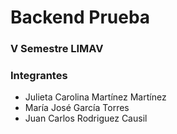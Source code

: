 # Backend Prueba
### V Semestre LIMAV

### Integrantes
- Julieta Carolina Martínez Martínez
- María José García Torres
- Juan Carlos Rodriguez Causil
